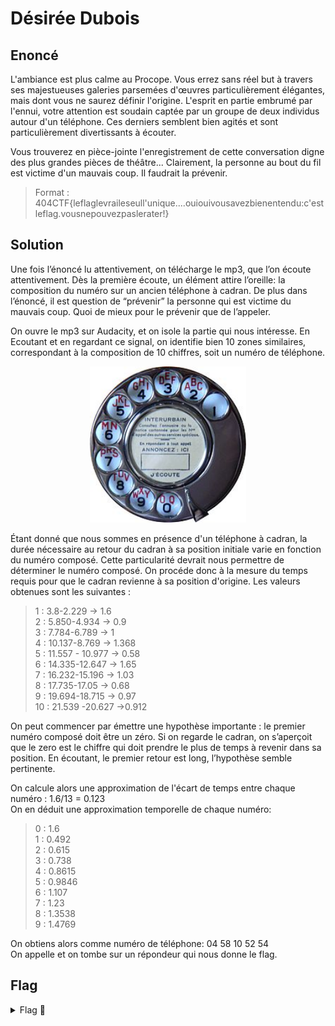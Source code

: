 # Désirée Dubois

## Enoncé

L'ambiance est plus calme au Procope. Vous errez sans réel but à travers ses majestueuses galeries parsemées d'œuvres particulièrement élégantes, mais dont vous ne saurez définir l'origine.
L'esprit en partie embrumé par l'ennui, votre attention est soudain captée par un groupe de deux individus autour d'un téléphone. Ces derniers semblent bien agités et sont particulièrement divertissants à écouter.

Vous trouverez en pièce-jointe l'enregistrement de cette conversation digne des plus grandes pièces de théâtre... Clairement, la personne au bout du fil est victime d'un mauvais coup. Il faudrait la prévenir.

> Format : 404CTF{leflaglevraileseull'unique....ouiouivousavezbienentendu:c'estleflag.vousnepouvezpaslerater!}

## Solution

Une fois l’énoncé lu attentivement, on télécharge le mp3, que l’on écoute attentivement. Dès la première écoute, un élément attire l’oreille: la composition du numéro sur un ancien
téléphone à cadran. De plus dans l’énoncé, il est question de “prévenir” la personne qui est victime du mauvais coup. Quoi de mieux pour le prévenir que de l’appeler.

On ouvre le mp3 sur Audacity, et on isole la partie qui nous intéresse. En Ecoutant et en regardant ce signal, on identifie bien 10 zones similaires, correspondant à la composition de
10 chiffres, soit un numéro de téléphone.

<p align="center"><img src="Cadran_Téléphonique.jpg" alt="Cadran Téléphonique" width="250"></p>

Étant donné que nous sommes en présence d'un téléphone à cadran, la durée nécessaire au retour du cadran à sa position initiale varie en fonction du numéro composé. Cette particularité devrait nous permettre de déterminer le numéro composé. On procéde donc à la mesure du temps requis pour que le cadran revienne à sa position d'origine. Les valeurs obtenues sont les suivantes :    
> 1 : 3.8-2.229 → 1.6   
> 2 : 5.850-4.934 → 0.9   
> 3 : 7.784-6.789 → 1   
> 4 : 10.137-8.769 → 1.368   
> 5 : 11.557 - 10.977 → 0.58    
> 6 : 14.335-12.647 → 1.65   
> 7 : 16.232-15.196 → 1.03   
> 8 : 17.735-17.05 → 0.68   
> 9 : 19.694-18.715 → 0.97   
> 10 : 21.539 -20.627 →0.912   

On peut commencer par émettre une hypothèse importante : le premier numéro composé doit être un zéro. Si on regarde le cadran, on s’aperçoit que le zero est le chiffre qui doit prendre le plus de temps à revenir dans sa position. En écoutant, le premier retour est long, l’hypothèse semble pertinente.

On calcule alors une approximation de l'écart de temps entre chaque numéro : 1.6/13 = 0.123   
On en déduit une approximation temporelle de chaque numéro:   
> 0 : 1.6   
> 1 : 0.492   
> 2 : 0.615   
> 3 : 0.738   
> 4 : 0.8615   
> 5 : 0.9846   
> 6 : 1.107   
> 7 : 1.23   
> 8 : 1.3538   
> 9 : 1.4769   

On obtiens alors comme numéro de téléphone: 04 58 10 52 54   
On appelle et on tombe sur un répondeur qui nous donne le flag.

## Flag

<details>
<summary> Flag 🚩</summary>

```
404CTF{justeleflag}
```